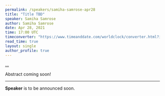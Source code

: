```yaml
---
permalink: /speakers/samiha-samrose-apr28
title: "Title TBD"
speaker: Samiha Samrose
author: Samiha Samrose
date: Apr 28, 2021
time: 17:00 UTC
timeconverter: "https://www.timeanddate.com/worldclock/converter.html?iso=20210428T170000&p1=1440&p2=224&p3=179&p4=136&p5=676&p6=33&p7=152"
read_time: true
layout: single
author_profile: true
---
```


<a href="https://lolmythesis.com/" class="one-line">...</a>

Abstract coming soon!

<hr>

**Speaker** is to be announced soon.
